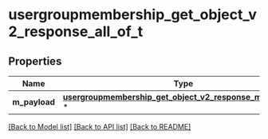 # usergroupmembership_get_object_v2_response_all_of_t

## Properties
Name | Type | Description | Notes
------------ | ------------- | ------------- | -------------
**m_payload** | [**usergroupmembership_get_object_v2_response_m_payload_t**](usergroupmembership_get_object_v2_response_m_payload.md) \* |  | 

[[Back to Model list]](../README.md#documentation-for-models) [[Back to API list]](../README.md#documentation-for-api-endpoints) [[Back to README]](../README.md)


